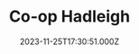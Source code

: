 ---
date: 2023-11-25T17:30:51.000Z
title: Co-op Hadleigh
latitude: 52.04431514070028
longitude: 0.9536241009875241
url: http://www.co-operative.coop
category: checkin
---